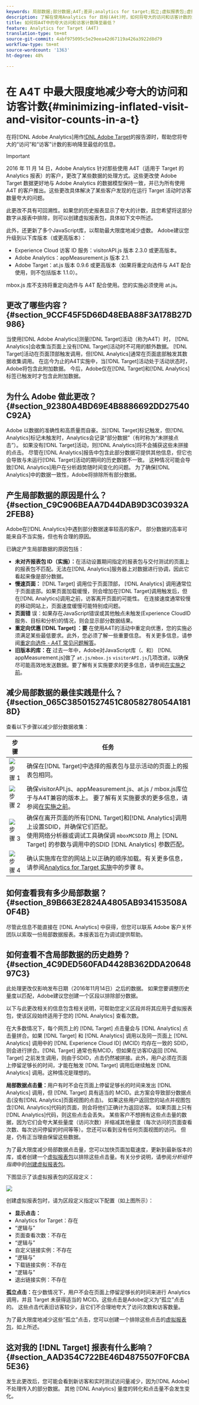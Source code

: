 ```yaml
---
keywords: 局部数据;部分数据;A4T;差异;analytics for target;孤立;虚拟报表包;虚拟;故障诊断;未拼合;夸大;未指定
description: 了解在使用Analytics for 目标(A4t)时，如何将夸大的访问和访客计数的影响降至最低。 了解什么是“部分数据”以及如何减少数据。
title: 如何将A4T中的夸大访问和访客计数降至最低？
feature: Analytics for Target (A4T)
translation-type: tm+mt
source-git-commit: 4abf975095c5e29eea42d67119a426a3922d8d79
workflow-type: tm+mt
source-wordcount: '1363'
ht-degree: 48%

---
```



# 在 A4T 中最大限度地减少夸大的访问和访客计数{#minimizing-inflated-visit-and-visitor-counts-in-a-t}

在将[!DNL Adobe Analytics]用作[!DNL Adobe Target](A4T)的报告源时，帮助您将夸大的“访问”和“访客”计数的影响降至最低的信息。

>[!IMPORTANT]
>2016 年 11 月 14 日，Adobe Analytics 针对那些使用 A4T（适用于 Target 的 Analytics 报表）的客户，更改了某些数据的处理方式。这些更改使 Adobe Target 数据更好地与 Adobe Analytics 的数据模型保持一致，并已为所有使用 A4T 的客户推出。这些更改具体解决了某些客户发现的在运行 Target 活动时访客数量夸大的问题。
>
>此更改不具有可回溯性。如果您的历史报表显示了夸大的计数，且您希望将这部分数字从报表中排除，则可以创建虚拟报表包，具体如下文中所述。
>
>此外，还更新了多个JavaScript库，以帮助最大限度地减少虚数。 Adobe建议您升级到以下库版本（或更高版本）：
>
>* Experience Cloud 访客 ID 服务：visitorAPI.js 版本 2.3.0 或更高版本。
>* Adobe Analytics：appMeasurement.js 版本 2.1.
>* Adobe Target：at.js 版本 0.9.6 或更高版本（如果将重定向选件与 A4T 配合使用，则不包括版本 1.1.0）。

>
>  
mbox.js 库不支持将重定向选件与 A4T 配合使用。您的实施必须使用 at.js。

## 更改了哪些内容？{#section_9CCF45F5D66D48EBA88F3A178B27D986}

当使用[!DNL Adobe Analytics]测量[!DNL Target]活动（称为A4T）时， [!DNL Analytics]会收集当页面上没有[!DNL Target]活动时不可用的额外数据。 [!DNL Target]活动在页面顶部触发调用，但[!DNL Analytics]通常在页面底部触发其数据收集调用。 在迄今为止的A4T实施中，当[!DNL Target]活动处于活动状态时，Adobe将包含此附加数据。 今后，Adobe仅在[!DNL Target]和[!DNL Analytics]标签已触发时才包含此附加数据。

## 为什么 Adobe 做此更改？{#section_92380A4BD69E4B8886692DD27540C92A}

Adobe 以数据的准确性和高质量而自豪。当[!DNL Target]标记触发，但[!DNL Analytics]标记未触发时，Analytics会记录“部分数据”（有时称为“未拼接点击”）。 如果没有[!DNL Target]活动，则[!DNL Analytics]将不会捕获这些未拼接的点击。 尽管在[!DNL Analytics]报告中包含此部分数据可提供其他信息，但它也会导致与未运行[!DNL Target]活动的期间的历史数据不一致。 这种情况可能会导致[!DNL Analytics]用户在分析趋势随时间变化的问题。 为了确保[!DNL Analytics]中的数据一致性，Adobe将排除所有部分数据。

## 产生局部数据的原因是什么？{#section_C9C906BEAA7D44DAB9D3C03932A2FEB8}

Adobe在[!DNL Analytics]中遇到部分数据速率较高的客户。 部分数据的高率可能来自不当实施，但也有合理的原因。

已确定产生局部数据的原因包括：

* **未对齐报表包 ID（实施）：**&#x200B;在活动设置期间指定的报表包与交付测试的页面上的报表包不匹配。无法在[!DNL Analytics]服务器上对数据进行协调，因此它看起来像是部分数据。
* **慢速页面：** [!DNL Target] 调用位于页面顶部， [!DNL Analytics] 调用通常位于页面底部。如果页面加载缓慢，则会增加在[!DNL Target]调用触发后，但在[!DNL Analytics]调用之前，访客离开页面的可能性。 在连接速度通常较慢的移动网站上，页面速度缓慢可能特别成问题。
* **页面错** 误：如果存在JavaScript错误或其他触点未触发(Experience CloudID服务、目标和分析)的情况，则会显示部分数据结果。
* **重定向优惠 [!DNL Target] ：要** 在使用A4T的活动中重定向优惠，您的实施必须满足某些最低要求。此外，您必须了解一些重要信息。 有关更多信息，请参阅[重定向选件 - A4T 常见问题解答](/help/c-integrating-target-with-mac/a4t/r-a4t-faq/a4t-faq-redirect-offers.md#section_FA9384C2AA9D41EDBCE263FFFD1D9B58)。
* **旧版本的库：在** 过去一年中，Adobe对JavaScript库（、和） [!DNL appMeasurement.js]做了 `at.js/mbox.js` `visitorAPI.js`几项改进，以确保尽可能高效地发送数据。要了解有关实施要求的更多信息，请参阅[在实施之前](/help/c-integrating-target-with-mac/a4t/before-implement.md#concept_046BC89C03044417A30B63CE34C22543)。

## 减少局部数据的最佳实践是什么？{#section_065C38501527451C8058278054A1818D}

查看以下步骤以减少部分数据收集：

| 步骤 | 任务 |
| --- | --- |
| ![步骤 1](assets/step1_icon.png) | 确保在[!DNL Target]中选择的报表包与显示活动的页面上的报表包相同。 |
| ![步骤 2](assets/step2_icon.png) | 确保visitorAPI.js、appMeasurement.js、at.js / mbox.js库位于与A4T兼容的版本上。 要了解有关实施要求的更多信息，请参阅[在实施之前](/help/c-integrating-target-with-mac/a4t/before-implement.md)。 |
| ![步骤 3](assets/step3_icon.png) | 确保在离开页面的所有[!DNL Target]和[!DNL Analytics]调用上设置SDID，并确保它们匹配。<br/>使用网络分析器或调试工具确保调 `mboxMCSDID` 用上 [!DNL Target] 的参数与调用中的SDID [!DNL Analytics] 参数匹配。 |
| ![步骤 4](assets/step4_icon.png) | 确认实施库在您的网站上以正确的顺序加载。有关更多信息，请参阅[Analytics for Target 实施](/help/c-integrating-target-with-mac/a4t/a4timplementation.md)中的步骤 8。 |

## 如何查看我有多少局部数据？{#section_89B663E2824A4805AB934153508A0F4B}

尽管此信息不能直接在 [!DNL Analytics] 中获得，但您可以联系 Adobe 客户关怀团队以索取一份局部数据报表。本报表旨在为调试提供帮助。

## 如何查看不含局部数据的历史趋势？{#section_4C9DED560FAD4428B362DDA2064897C3}

此处理更改仅影响发布日期（2016年11月14日）之后的数据。 如果您要调整历史量度以匹配，Adobe建议您创建一个区段以排除部分数据。

以下与此更改相关的信息包含相关说明，可帮助您定义区段并将其应用于虚拟报表包，使该区段始终适用于您的 [!DNL Analytics] 查看次数。

在大多数情况下，每个网页上的 [!DNL Target] 点击量会与 [!DNL Analytics] 点击量拼合。如果 [!DNL Target] 和 [!DNL Analytics] 调用以及同一页面上 [!DNL Analytics] 调用中的 [!DNL Experience Cloud ID] (MCID) 均存在一致的 SDID，则会进行拼合。[!DNL Target] 通常也有MCID，但如果在访客ID返回 [!DNL Target] 之前发生调用，则由于SDID，点击仍然被拼接。此外，用户必须在页面上停留足够长的时间，才能在触发 [!DNL Target] 调用后继续触发 [!DNL Analytics] 调用。这种情况是理想的。

**局部数据点击量：**&#x200B;用户有时不会在页面上停留足够长的时间来发出 [!DNL Analytics] 调用，但 [!DNL Target] 具有适当的 MCID。此方案会导致部分数据点击(没有[!DNL Analytics]页面视图的点击)。 如果这些用户返回您的站点并视图包含[!DNL Analytics]代码的页面，则会将他们正确计为返回访客。 如果页面上只有[!DNL Analytics]代码，则这些点击会丢失。 某些客户不想拥有这些点击量的数据，因为它们会夸大某些量度（访问次数）并缩减其他量度（每次访问的页面查看次数、每次访问停留的时间等等）。您还可以看到没有任何页面视图的访问。 但是，仍有正当理由保留这些数据。

为了最大限度减少局部数据点击量，您可以加快页面加载速度，更新到最新版本的库，或者创建一个[虚拟报表包](https://experienceleague.adobe.com/docs/analytics/components/virtual-report-suites/vrs-workflow/vrs-create.html)以排除这些点击量。有关分步说明，请参阅&#x200B;*分析组件指南*&#x200B;中的[创建虚拟报表包](https://experienceleague.adobe.com/docs/analytics/components/virtual-report-suites/vrs-workflow/vrs-create.html)。

下图显示了该虚拟报表包的区段定义：

![](assets/ts_a4t.png)

创建虚拟报表包时，请为区段定义指定以下配置（如上图所示）：

* **显示点击：**
* Analytics for Target：存在
* “逻辑与”
* 页面查看次数：不存在
* “逻辑与”
* 自定义链接实例：不存在
* “逻辑与”
* 下载链接实例：不存在
* “逻辑与”
* 退出链接实例：不存在

**孤立点击：**&#x200B;在少数情况下，用户不会在页面上停留足够长的时间来进行 Analytics 调用，并且 Target 未获得适当的 MCID。这些点击是Adobe定义为“孤立”点击的。 这些点击代表旧访客较少，且它们不合理地夸大了访问次数和访客数量。

为了最大限度地减少这些“孤立”点击，您可以创建一个排除这些点击的[虚拟报表包](https://experienceleague.adobe.com/docs/analytics/components/virtual-report-suites/vrs-workflow/vrs-create.html)，如上所述。

## 这对我的 [!DNL Target] 报表有什么影响？{#section_AAD354C722BE46D4875507F0FCBA5E36}

发生此更改后，您可能会看到新访客和实时测试访问量减少，因为[!DNL Adobe]不处理传入的部分数据。 其他 [!DNL Analytics] 量度的转化和点击量不会发生变化。
